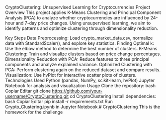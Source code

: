 CryptoClustering: Unsupervised Learning for Cryptocurrencies
Project Overview
This project applies K-Means Clustering and Principal Component Analysis (PCA) to analyze whether cryptocurrencies are influenced by 24-hour and 7-day price changes. Using unsupervised learning, we aim to identify patterns and optimize clustering through dimensionality reduction.

Key Steps
Data Preprocessing: Load crypto_market_data.csv, normalize data with StandardScaler(), and explore key statistics.
Finding Optimal k: Use the elbow method to determine the best number of clusters.
K-Means Clustering: Train and visualize clusters based on price change percentages.
Dimensionality Reduction with PCA: Reduce features to three principal components and analyze explained variance.
Optimized Clustering with PCA: Perform clustering again on the reduced dataset and compare results.
Visualization: Use hvPlot for interactive scatter plots of clusters.
Technologies Used
Python (pandas, NumPy, scikit-learn, hvPlot)
Jupyter Notebook for analysis and visualization
Usage
Clone the repository:
bash
Copiar
Editar
git clone https://github.com/your-username/CryptoClustering.git
cd CryptoClustering
Install dependencies:
bash
Copiar
Editar
pip install -r requirements.txt
Run Crypto_Clustering.ipynb in Jupyter Notebook.# CryptoClustering
This is the homework for the challenge 
